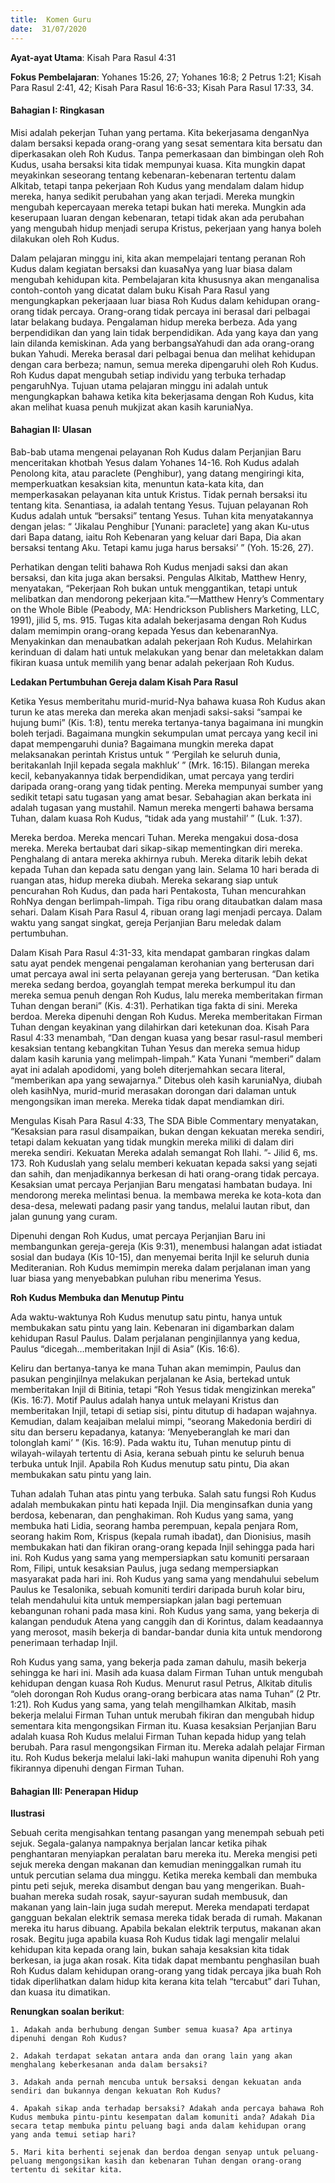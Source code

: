 ```yaml
---
title:  Komen Guru
date:  31/07/2020
---
```


**Ayat-ayat Utama**: Kisah Para Rasul 4:31

**Fokus Pembelajaran**: Yohanes 15:26, 27; Yohanes 16:8; 2 Petrus 1:21; Kisah Para Rasul 2:41, 42; Kisah Para Rasul 16:6-33; Kisah Para Rasul 17:33, 34.

#### Bahagian I: Ringkasan

Misi adalah pekerjan Tuhan yang pertama. Kita bekerjasama denganNya dalam bersaksi kepada orang-orang yang sesat sementara kita bersatu dan diperkasakan oleh Roh Kudus. Tanpa pemerkasaan dan bimbingan oleh Roh Kudus, usaha bersaksi kita tidak mempunyai kuasa. Kita mungkin dapat meyakinkan seseorang tentang kebenaran-kebenaran tertentu dalam Alkitab, tetapi tanpa pekerjaan Roh Kudus yang mendalam dalam hidup mereka, hanya sedikit perubahan yang akan terjadi. Mereka mungkin mengubah kepercayaan mereka tetapi bukan hati mereka. Mungkin ada keserupaan luaran dengan kebenaran, tetapi tidak akan ada perubahan yang mengubah hidup menjadi serupa Kristus, pekerjaan yang hanya boleh dilakukan oleh Roh Kudus.

Dalam pelajaran minggu ini, kita akan mempelajari tentang peranan Roh Kudus dalam kegiatan bersaksi dan kuasaNya yang luar biasa dalam mengubah kehidupan kita. Pembelajaran kita khususnya akan menganalisa contoh-contoh yang dicatat dalam buku Kisah Para Rasul yang mengungkapkan pekerjaaan luar biasa Roh Kudus dalam kehidupan orang-orang tidak percaya. Orang-orang tidak percaya ini berasal dari pelbagai latar belakang budaya. Pengalaman hidup mereka berbeza. Ada yang berpendidikan dan yang lain tidak berpendidikan. Ada yang kaya dan yang lain dilanda kemiskinan. Ada yang berbangsaYahudi dan ada orang-orang bukan Yahudi. Mereka berasal dari pelbagai benua dan melihat kehidupan dengan cara berbeza; namun, semua mereka dipengaruhi oleh Roh Kudus. Roh Kudus dapat mengubah setiap individu yang terbuka terhadap pengaruhNya. Tujuan utama pelajaran minggu ini adalah untuk mengungkapkan bahawa ketika kita bekerjasama dengan Roh Kudus, kita akan melihat kuasa penuh mukjizat akan kasih karuniaNya.

#### Bahagian II: Ulasan

Bab-bab utama mengenai pelayanan Roh Kudus dalam Perjanjian Baru menceritakan khotbah Yesus dalam Yohanes 14-16. Roh Kudus adalah Penolong kita, atau paraclete (Penghibur), yang datang mengiringi kita, memperkuatkan kesaksian kita, menuntun kata-kata kita, dan memperkasakan pelayanan kita untuk Kristus. Tidak pernah bersaksi itu tentang kita. Senantiasa, ia adalah tentang Yesus. Tujuan pelayanan Roh Kudus adalah untuk “bersaksi” tentang Yesus. Tuhan kita menyatakannya dengan jelas: “ ‘Jikalau Penghibur [Yunani: paraclete] yang akan Ku-utus dari Bapa datang, iaitu Roh Kebenaran yang keluar dari Bapa, Dia akan bersaksi tentang Aku. Tetapi kamu juga harus bersaksi’ ” (Yoh. 15:26, 27).

Perhatikan dengan teliti bahawa Roh Kudus menjadi saksi dan akan bersaksi, dan kita juga akan bersaksi. Pengulas Alkitab, Matthew Henry, menyatakan, “Pekerjaan Roh bukan untuk menggantikan, tetapi untuk melibatkan dan mendorong pekerjaan kita.”—Matthew Henry’s Commentary on the Whole Bible (Peabody, MA: Hendrickson Publishers Marketing, LLC, 1991), jilid 5, ms. 915. Tugas kita adalah bekerjasama dengan Roh Kudus dalam memimpin orang-orang kepada Yesus dan kebenaranNya. Menyakinkan dan menaubatkan adalah pekerjaan Roh Kudus. Melahirkan kerinduan di dalam hati untuk melakukan yang benar dan meletakkan dalam fikiran kuasa untuk memilih yang benar adalah pekerjaan Roh Kudus.

**Ledakan Pertumbuhan Gereja dalam Kisah Para Rasul**

Ketika Yesus memberitahu murid-murid-Nya bahawa kuasa Roh Kudus akan turun ke atas mereka dan mereka akan menjadi saksi-saksi “sampai ke hujung bumi” (Kis. 1:8), tentu mereka tertanya-tanya bagaimana ini mungkin boleh terjadi. Bagaimana mungkin sekumpulan umat percaya yang kecil ini dapat mempengaruhi dunia? Bagaimana mungkin mereka dapat melaksanakan perintah Kristus untuk “ ‘Pergilah ke seluruh dunia, beritakanlah Injil kepada segala makhluk’ ” (Mrk. 16:15). Bilangan mereka kecil, kebanyakannya tidak berpendidikan, umat percaya yang terdiri daripada orang-orang yang tidak penting. Mereka mempunyai sumber yang sedikit tetapi satu tugasan yang amat besar. Sebahagian akan berkata ini adalah tugasan yang mustahil. Namun mereka mengerti bahawa bersama Tuhan, dalam kuasa Roh Kudus, “tidak ada yang mustahil’ ” (Luk. 1:37).

Mereka berdoa. Mereka mencari Tuhan. Mereka mengakui dosa-dosa mereka. Mereka bertaubat dari sikap-sikap mementingkan diri mereka. Penghalang di antara mereka akhirnya rubuh. Mereka ditarik lebih dekat kepada Tuhan dan kepada satu dengan yang lain. Selama 10 hari berada di ruangan atas, hidup mereka diubah. Mereka sekarang siap untuk pencurahan Roh Kudus, dan pada hari Pentakosta, Tuhan mencurahkan RohNya dengan berlimpah-limpah. Tiga ribu orang ditaubatkan dalam masa sehari. Dalam Kisah Para Rasul 4, ribuan orang lagi menjadi percaya. Dalam waktu yang sangat singkat, gereja Perjanjian Baru meledak dalam pertumbuhan.

Dalam Kisah Para Rasul 4:31-33, kita mendapat gambaran ringkas dalam satu ayat pendek mengenai pengalaman kerohanian yang berterusan dari umat percaya awal ini serta pelayanan gereja yang berterusan. “Dan ketika mereka sedang berdoa, goyanglah tempat mereka berkumpul itu dan mereka semua penuh dengan Roh Kudus, lalu mereka memberitakan firman Tuhan dengan berani” (Kis. 4:31). Perhatikan tiga fakta di sini. Mereka berdoa. Mereka dipenuhi dengan Roh Kudus. Mereka memberitakan Firman Tuhan dengan keyakinan yang dilahirkan dari ketekunan doa. Kisah Para Rasul 4:33 menambah, “Dan dengan kuasa yang besar rasul-rasul memberi kesaksian tentang kebangkitan Tuhan Yesus dan mereka semua hidup dalam kasih karunia yang melimpah-limpah.” Kata Yunani “memberi” dalam ayat ini adalah apodidomi, yang boleh diterjemahkan secara literal, “memberikan apa yang sewajarnya.” Ditebus oleh kasih karuniaNya, diubah oleh kasihNya, murid-murid merasakan dorongan dari dalaman untuk mengongsikan iman mereka. Mereka tidak dapat mendiamkan diri.

Mengulas Kisah Para Rasul 4:33, The SDA Bible Commentary menyatakan, “Kesaksian para rasul disampaikan, bukan dengan kekuatan mereka sendiri, tetapi dalam kekuatan yang tidak mungkin mereka miliki di dalam diri mereka sendiri. Kekuatan Mereka adalah semangat Roh Ilahi. ”- Jilid 6, ms. 173.  Roh Kuduslah yang selalu memberi kekuatan kepada saksi yang sejati dan sahih, dan menjadikannya berkesan di hati orang-orang tidak percaya. Kesaksian umat percaya Perjanjian Baru mengatasi hambatan budaya. Ini mendorong mereka melintasi benua. Ia membawa mereka ke kota-kota dan desa-desa, melewati padang pasir yang tandus, melalui lautan ribut, dan jalan gunung yang curam.

Dipenuhi dengan Roh Kudus, umat percaya Perjanjian Baru ini membangunkan gereja-gereja (Kis 9:31), menembusi halangan adat istiadat sosial dan budaya (Kis 10-15), dan menyemai berita Injil ke seluruh dunia Mediteranian. Roh Kudus memimpin mereka dalam perjalanan iman yang luar biasa yang menyebabkan  puluhan ribu menerima Yesus.

**Roh Kudus Membuka dan Menutup Pintu**

Ada waktu-waktunya Roh Kudus menutup satu pintu, hanya untuk membukakan satu pintu yang lain. Kebenaran ini digambarkan dalam kehidupan Rasul Paulus. Dalam perjalanan penginjilannya yang  kedua, Paulus “dicegah…memberitakan Injil di Asia” (Kis. 16:6).

Keliru dan bertanya-tanya ke mana Tuhan akan memimpin, Paulus dan pasukan penginjilnya melakukan perjalanan ke Asia, bertekad untuk memberitakan Injil di Bitinia, tetapi “Roh Yesus tidak mengizinkan mereka” (Kis. 16:7). Motif Paulus adalah hanya untuk melayani Kristus dan memberitakan Injil, tetapi di setiap sisi, pintu ditutup di hadapan wajahnya. Kemudian, dalam keajaiban melalui mimpi, “seorang Makedonia berdiri di situ dan berseru kepadanya, katanya: ‘Menyeberanglah ke mari dan tolonglah kami’ ” (Kis. 16:9). Pada waktu itu, Tuhan menutup pintu di wilayah-wilayah tertentu di Asia, kerana sebuah pintu ke seluruh benua terbuka untuk Injil. Apabila Roh Kudus menutup satu pintu, Dia akan membukakan satu pintu yang lain.

Tuhan adalah Tuhan atas pintu yang terbuka. Salah satu fungsi Roh Kudus adalah membukakan pintu hati kepada Injil. Dia menginsafkan dunia yang berdosa, kebenaran, dan penghakiman. Roh Kudus yang sama, yang membuka hati Lidia, seorang hamba perempuan, kepala penjara Rom, seorang hakim Rom, Krispus (kepala rumah ibadat), dan Dionisius, masih membukakan hati dan fikiran orang-orang kepada Injil sehingga pada hari ini. Roh Kudus yang sama yang mempersiapkan satu komuniti persaraan Rom, Filipi, untuk kesaksian Paulus, juga sedang mempersiapkan masyarakat pada hari ini. Roh Kudus yang sama yang mendahului sebelum Paulus ke Tesalonika, sebuah komuniti terdiri daripada buruh kolar biru, telah mendahului kita untuk mempersiapkan jalan bagi pertemuan kebangunan rohani pada masa kini. Roh Kudus yang sama, yang bekerja di kalangan penduduk Atena yang canggih dan di Korintus, dalam keadaannya yang merosot, masih bekerja di bandar-bandar dunia kita untuk mendorong penerimaan terhadap Injil.

Roh Kudus yang sama, yang bekerja pada zaman dahulu, masih bekerja sehingga ke hari ini. Masih ada kuasa dalam Firman Tuhan untuk mengubah kehidupan dengan kuasa Roh Kudus. Menurut rasul Petrus, Alkitab ditulis “oleh dorongan Roh Kudus orang-orang berbicara atas nama Tuhan” (2 Ptr. 1:21). Roh Kudus yang sama, yang telah mengilhamkan Alkitab, masih bekerja melalui Firman Tuhan untuk merubah fikiran dan mengubah hidup sementara kita mengongsikan Firman itu. Kuasa kesaksian Perjanjian Baru adalah kuasa Roh Kudus melalui Firman Tuhan kepada hidup yang telah berubah. Para rasul mengongsikan Firman itu. Mereka adalah pelajar Firman itu. Roh Kudus bekerja melalui laki-laki mahupun wanita dipenuhi Roh yang fikirannya dipenuhi dengan Firman Tuhan.

#### Bahagian III: Penerapan Hidup

**Ilustrasi**

Sebuah cerita mengisahkan tentang pasangan yang menempah sebuah peti sejuk. Segala-galanya nampaknya berjalan lancar ketika pihak penghantaran menyiapkan peralatan baru mereka itu. Mereka mengisi peti sejuk mereka dengan makanan dan kemudian meninggalkan rumah itu untuk percutian selama dua minggu. Ketika mereka kembali dan membuka pintu peti sejuk, mereka disambut dengan bau yang mengerikan. Buah-buahan mereka sudah rosak, sayur-sayuran sudah membusuk, dan makanan yang lain-lain juga sudah mereput. Mereka mendapati terdapat gangguan bekalan elektrik semasa mereka tidak berada di rumah. Makanan mereka itu harus dibuang. Apabila bekalan elektrik terputus, makanan akan rosak. Begitu juga apabila kuasa Roh Kudus tidak lagi mengalir melalui kehidupan kita kepada orang lain, bukan sahaja kesaksian kita tidak berkesan, ia juga akan rosak. Kita tidak dapat membantu penghasilan buah Roh Kudus dalam kehidupan orang-orang yang tidak percaya jika buah Roh tidak diperlihatkan dalam hidup kita kerana kita telah “tercabut” dari Tuhan, dan kuasa  itu dimatikan.

**Renungkan soalan berikut**:

`1.	Adakah anda berhubung dengan Sumber semua kuasa? Apa artinya dipenuhi dengan Roh Kudus?`

`2.	Adakah terdapat sekatan antara anda dan orang lain yang akan menghalang keberkesanan anda dalam bersaksi?`

`3.	Adakah anda pernah mencuba untuk bersaksi dengan kekuatan anda sendiri dan bukannya dengan kekuatan Roh Kudus?`

`4.	Apakah sikap anda terhadap bersaksi? Adakah anda percaya bahawa Roh Kudus membuka pintu-pintu kesempatan dalam komuniti anda? Adakah Dia secara tetap membuka pintu peluang bagi anda dalam kehidupan orang yang anda temui setiap hari?`

`5.	Mari kita berhenti sejenak dan berdoa dengan senyap untuk peluang-peluang mengongsikan kasih dan kebenaran Tuhan dengan orang-orang tertentu di sekitar kita.`